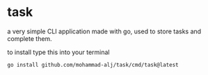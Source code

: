 # task

a very simple CLI application made with go, used to store tasks and complete them.

to install type this into your terminal

```
go install github.com/mohammad-alj/task/cmd/task@latest
```
